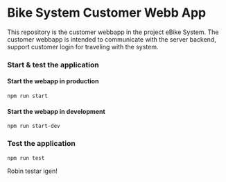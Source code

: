 # Bike System Customer Webb App

This repository is the customer webbapp in the project eBike System.
The customer webbapp is intended to communicate with the server backend, 
support customer login for traveling with the system.

### Start & test the application

#### Start the webapp in production
```
npm run start
```

#### Start the webapp in development
```
npm run start-dev
```

### Test the application
```
npm run test
```

Robin testar igen!